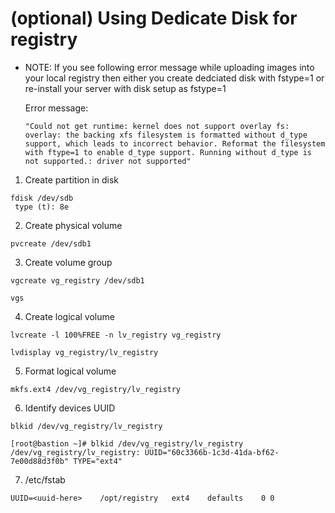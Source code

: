 # (optional) Using Dedicate Disk for registry

- NOTE: If you see following error message while uploading images into your local registry then either you create dedciated disk with fstype=1 or re-install your server with disk setup as fstype=1

  Error message:
    ```
    "Could not get runtime: kernel does not support overlay fs: overlay: the backing xfs filesystem is formatted without d_type support, which leads to incorrect behavior. Reformat the filesystem with ftype=1 to enable d_type support. Running without d_type is not supported.: driver not supported"
    ```

1. Create partition in disk
   
```
fdisk /dev/sdb
 type (t): 8e
```

2. Create physical volume

```
pvcreate /dev/sdb1
```

3. Create volume group  

```
vgcreate vg_registry /dev/sdb1

vgs 
```

4. Create logical volume

```
lvcreate -l 100%FREE -n lv_registry vg_registry

lvdisplay vg_registry/lv_registry
```

5. Format logical volume
```
mkfs.ext4 /dev/vg_registry/lv_registry
```

6. Identify devices UUID
```
blkid /dev/vg_registry/lv_registry

[root@bastion ~]# blkid /dev/vg_registry/lv_registry
/dev/vg_registry/lv_registry: UUID="60c3366b-1c3d-41da-bf62-7e00d88d3f0b" TYPE="ext4"

```

7. /etc/fstab

```
UUID=<uuid-here>    /opt/registry   ext4    defaults    0 0
```
